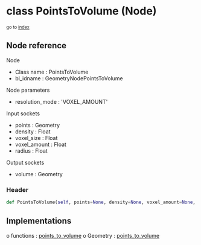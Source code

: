 # class PointsToVolume (Node)

<sub>go to [index](/docs/index.md)</sub>

## Node reference

Node
 - Class name : PointsToVolume
 - bl_idname : GeometryNodePointsToVolume

Node parameters
 - resolution_mode : 'VOXEL_AMOUNT'

Input sockets
 - points : Geometry
 - density : Float
 - voxel_size : Float
 - voxel_amount : Float
 - radius : Float

Output sockets
 - volume : Geometry

### Header

``` python
def PointsToVolume(self, points=None, density=None, voxel_amount=None, radius=None, voxel_size=None, resolution_mode='VOXEL_AMOUNT', node_label=None, node_color=None):
```

## Implementations

o functions : [points_to_volume](/docs/classes/points_to_volume.md)
o Geometry : [points_to_volume](/docs/classes/points_to_volume.md) 

